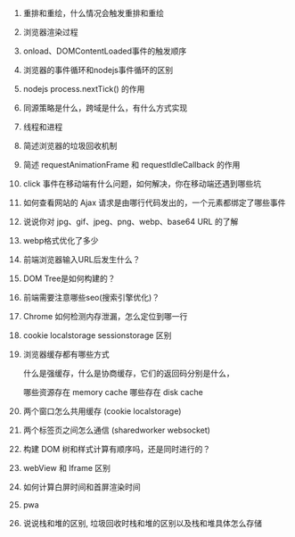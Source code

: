 1. 重排和重绘，什么情况会触发重排和重绘

2. 浏览器渲染过程

3. onload、DOMContentLoaded事件的触发顺序

4. 浏览器的事件循环和nodejs事件循环的区别

5. nodejs process.nextTick() 的作用

6. 同源策略是什么，跨域是什么，有什么方式实现

7. 线程和进程

8. 简述浏览器的垃圾回收机制

9. 简述 requestAnimationFrame 和 requestIdleCallback 的作用

10. click 事件在移动端有什么问题，如何解决，你在移动端还遇到哪些坑

11. 如何查看网站的 Ajax 请求是由哪行代码发出的，一个元素都绑定了哪些事件

12. 说说你对 jpg、gif、jpeg、png、webp、base64 URL 的了解

13. webp格式优化了多少

14. 前端浏览器输入URL后发生什么？

15. DOM Tree是如何构建的？

16. 前端需要注意哪些seo(搜索引擎优化)？

17. Chrome 如何检测内存泄漏，怎么定位到哪一行

18. cookie localstorage sessionstorage 区别

19. 浏览器缓存都有哪些方式

    什么是强缓存，什么是协商缓存，它们的返回码分别是什么，

    哪些资源存在 memory cache 哪些存在 disk cache

20. 两个窗口怎么共用缓存 (cookie localstorage)

21. 两个标签页之间怎么通信 (sharedworker websocket)

22. 构建 DOM 树和样式计算有顺序吗，还是同时进行的？

23. webView 和 Iframe 区别

24. 如何计算白屏时间和首屏渲染时间

25. pwa

26. 说说栈和堆的区别, 垃圾回收时栈和堆的区别以及栈和堆具体怎么存储

